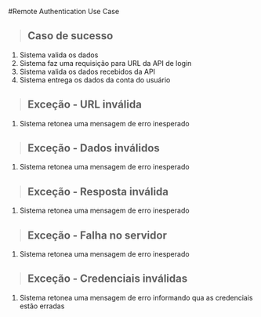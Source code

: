 #Remote Authentication Use Case

>## Caso de sucesso
1. Sistema valida os dados
2. Sistema faz uma requisição para URL da API de login
3. Sistema valida os dados recebidos da API
4. Sistema entrega os dados da conta do usuário

>## Exceção - URL inválida
1. Sistema retonea uma mensagem de erro inesperado

>## Exceção - Dados inválidos
1. Sistema retonea uma mensagem de erro inesperado

>## Exceção - Resposta inválida
1. Sistema retonea uma mensagem de erro inesperado

>## Exceção - Falha no servidor
1. Sistema retonea uma mensagem de erro inesperado

>## Exceção - Credenciais inválidas
1. Sistema retonea uma mensagem de erro informando qua as credenciais estão erradas


